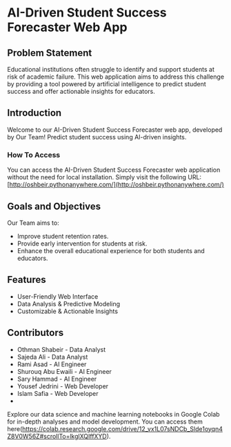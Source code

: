 # AI-Driven Student Success Forecaster Web App

## Problem Statement
Educational institutions often struggle to identify and support students at risk of academic failure. This web application aims to address this challenge by providing a tool powered by artificial intelligence to predict student success and offer actionable insights for educators.

## Introduction
Welcome to our AI-Driven Student Success Forecaster web app, developed by Our Team! Predict student success using AI-driven insights.

### How To Access
You can access the AI-Driven Student Success Forecaster web application without the need for local installation. Simply visit the following URL: [http://oshbeir.pythonanywhere.com/](http://oshbeir.pythonanywhere.com/)


## Goals and Objectives
Our Team aims to:
- Improve student retention rates.
- Provide early intervention for students at risk.
- Enhance the overall educational experience for both students and educators.

## Features
- User-Friendly Web Interface
- Data Analysis & Predictive Modeling
- Customizable & Actionable Insights

## Contributors
- Othman Shabeir - Data Analyst
- Sajeda Ali - Data Analyst
- Rami Asad - AI Engineer
- Shurouq Abu Ewaili - AI Engineer
- Sary Hammad - AI Engineer
- Yousef Jedrini - Web Developer
- Islam Safia - Web Developer
- 
Explore our data science and machine learning notebooks in Google Colab for in-depth analyses and model development. You can access them here(https://colab.research.google.com/drive/12_vx1L07sNDCb_Slde1oyqn4Z8V0W56Z#scrollTo=lkglXQIffXYD).

